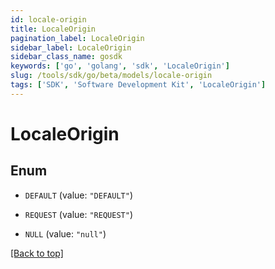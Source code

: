 ```yaml
---
id: locale-origin
title: LocaleOrigin
pagination_label: LocaleOrigin
sidebar_label: LocaleOrigin
sidebar_class_name: gosdk
keywords: ['go', 'golang', 'sdk', 'LocaleOrigin'] 
slug: /tools/sdk/go/beta/models/locale-origin
tags: ['SDK', 'Software Development Kit', 'LocaleOrigin']
---
```


# LocaleOrigin

## Enum


* `DEFAULT` (value: `"DEFAULT"`)

* `REQUEST` (value: `"REQUEST"`)

* `NULL` (value: `"null"`)


[[Back to top]](#) 


